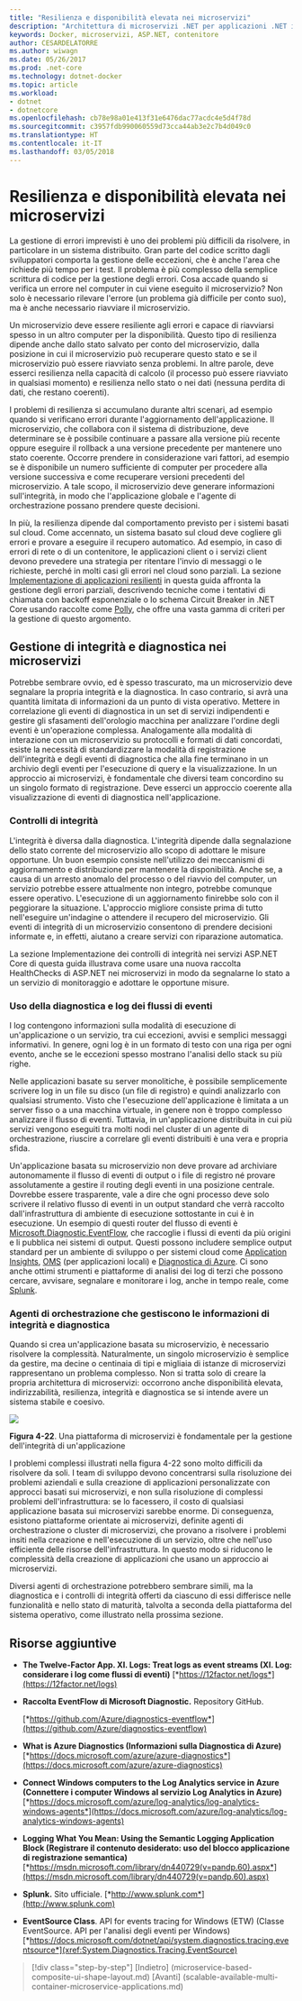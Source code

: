 ```yaml
---
title: "Resilienza e disponibilità elevata nei microservizi"
description: "Architettura di microservizi .NET per applicazioni .NET in contenitori | Resilienza e disponibilità elevata nei microservizi"
keywords: Docker, microservizi, ASP.NET, contenitore
author: CESARDELATORRE
ms.author: wiwagn
ms.date: 05/26/2017
ms.prod: .net-core
ms.technology: dotnet-docker
ms.topic: article
ms.workload:
- dotnet
- dotnetcore
ms.openlocfilehash: cb78e98a01e413f31e6476dac77acdc4e5d4f78d
ms.sourcegitcommit: c3957fdb990060559d73cca44ab3e2c7b4d049c0
ms.translationtype: HT
ms.contentlocale: it-IT
ms.lasthandoff: 03/05/2018
---
```

# <a name="resiliency-and-high-availability-in-microservices"></a>Resilienza e disponibilità elevata nei microservizi

La gestione di errori imprevisti è uno dei problemi più difficili da risolvere, in particolare in un sistema distribuito. Gran parte del codice scritto dagli sviluppatori comporta la gestione delle eccezioni, che è anche l'area che richiede più tempo per i test. Il problema è più complesso della semplice scrittura di codice per la gestione degli errori. Cosa accade quando si verifica un errore nel computer in cui viene eseguito il microservizio? Non solo è necessario rilevare l'errore (un problema già difficile per conto suo), ma è anche necessario riavviare il microservizio.

Un microservizio deve essere resiliente agli errori e capace di riavviarsi spesso in un altro computer per la disponibilità. Questo tipo di resilienza dipende anche dallo stato salvato per conto del microservizio, dalla posizione in cui il microservizio può recuperare questo stato e se il microservizio può essere riavviato senza problemi. In altre parole, deve esserci resilienza nella capacità di calcolo (il processo può essere riavviato in qualsiasi momento) e resilienza nello stato o nei dati (nessuna perdita di dati, che restano coerenti).

I problemi di resilienza si accumulano durante altri scenari, ad esempio quando si verificano errori durante l'aggiornamento dell'applicazione. Il microservizio, che collabora con il sistema di distribuzione, deve determinare se è possibile continuare a passare alla versione più recente oppure eseguire il rollback a una versione precedente per mantenere uno stato coerente. Occorre prendere in considerazione vari fattori, ad esempio se è disponibile un numero sufficiente di computer per procedere alla versione successiva e come recuperare versioni precedenti del microservizio. A tale scopo, il microservizio deve generare informazioni sull'integrità, in modo che l'applicazione globale e l'agente di orchestrazione possano prendere queste decisioni.

In più, la resilienza dipende dal comportamento previsto per i sistemi basati sul cloud. Come accennato, un sistema basato sul cloud deve cogliere gli errori e provare a eseguire il recupero automatico. Ad esempio, in caso di errori di rete o di un contenitore, le applicazioni client o i servizi client devono prevedere una strategia per ritentare l'invio di messaggi o le richieste, perché in molti casi gli errori nel cloud sono parziali. La sezione [Implementazione di applicazioni resilienti](#implementing_resilient_apps) in questa guida affronta la gestione degli errori parziali, descrivendo tecniche come i tentativi di chiamata con backoff esponenziale o lo schema Circuit Breaker in .NET Core usando raccolte come [Polly](https://github.com/App-vNext/Polly), che offre una vasta gamma di criteri per la gestione di questo argomento.

## <a name="health-management-and-diagnostics-in-microservices"></a>Gestione di integrità e diagnostica nei microservizi

Potrebbe sembrare ovvio, ed è spesso trascurato, ma un microservizio deve segnalare la propria integrità e la diagnostica. In caso contrario, si avrà una quantità limitata di informazioni da un punto di vista operativo. Mettere in correlazione gli eventi di diagnostica in un set di servizi indipendenti e gestire gli sfasamenti dell'orologio macchina per analizzare l'ordine degli eventi è un'operazione complessa. Analogamente alla modalità di interazione con un microservizio su protocolli e formati di dati concordati, esiste la necessità di standardizzare la modalità di registrazione dell'integrità e degli eventi di diagnostica che alla fine terminano in un archivio degli eventi per l'esecuzione di query e la visualizzazione. In un approccio ai microservizi, è fondamentale che diversi team concordino su un singolo formato di registrazione. Deve esserci un approccio coerente alla visualizzazione di eventi di diagnostica nell'applicazione.

### <a name="health-checks"></a>Controlli di integrità

L'integrità è diversa dalla diagnostica. L'integrità dipende dalla segnalazione dello stato corrente del microservizio allo scopo di adottare le misure opportune. Un buon esempio consiste nell'utilizzo dei meccanismi di aggiornamento e distribuzione per mantenere la disponibilità. Anche se, a causa di un arresto anomalo del processo o del riavvio del computer, un servizio potrebbe essere attualmente non integro, potrebbe comunque essere operativo. L'esecuzione di un aggiornamento finirebbe solo con il peggiorare la situazione. L'approccio migliore consiste prima di tutto nell'eseguire un'indagine o attendere il recupero del microservizio. Gli eventi di integrità di un microservizio consentono di prendere decisioni informate e, in effetti, aiutano a creare servizi con riparazione automatica.

La sezione Implementazione dei controlli di integrità nei servizi ASP.NET Core di questa guida illustrava come usare una nuova raccolta HealthChecks di ASP.NET nei microservizi in modo da segnalarne lo stato a un servizio di monitoraggio e adottare le opportune misure.

### <a name="using-diagnostics-and-logs-event-streams"></a>Uso della diagnostica e log dei flussi di eventi

I log contengono informazioni sulla modalità di esecuzione di un'applicazione o un servizio, tra cui eccezioni, avvisi e semplici messaggi informativi. In genere, ogni log è in un formato di testo con una riga per ogni evento, anche se le eccezioni spesso mostrano l'analisi dello stack su più righe.

Nelle applicazioni basate su server monolitiche, è possibile semplicemente scrivere log in un file su disco (un file di registro) e quindi analizzarlo con qualsiasi strumento. Visto che l'esecuzione dell'applicazione è limitata a un server fisso o a una macchina virtuale, in genere non è troppo complesso analizzare il flusso di eventi. Tuttavia, in un'applicazione distribuita in cui più servizi vengono eseguiti tra molti nodi nel cluster di un agente di orchestrazione, riuscire a correlare gli eventi distribuiti è una vera e propria sfida.

Un'applicazione basata su microservizio non deve provare ad archiviare autonomamente il flusso di eventi di output o i file di registro né provare assolutamente a gestire il routing degli eventi in una posizione centrale. Dovrebbe essere trasparente, vale a dire che ogni processo deve solo scrivere il relativo flusso di eventi in un output standard che verrà raccolto dall'infrastruttura di ambiente di esecuzione sottostante in cui è in esecuzione. Un esempio di questi router del flusso di eventi è [Microsoft.Diagnostic.EventFlow](https://github.com/Azure/diagnostics-eventflow), che raccoglie i flussi di eventi da più origini e li pubblica nei sistemi di output. Questi possono includere semplice output standard per un ambiente di sviluppo o per sistemi cloud come [Application Insights](https://azure.microsoft.com/services/application-insights/), [OMS](https://github.com/Azure/diagnostics-eventflow#oms-operations-management-suite) (per applicazioni locali) e [Diagnostica di Azure](https://docs.microsoft.com/azure/monitoring-and-diagnostics/azure-diagnostics). Ci sono anche ottimi strumenti e piattaforme di analisi dei log di terzi che possono cercare, avvisare, segnalare e monitorare i log, anche in tempo reale, come [Splunk](http://www.splunk.com/goto/Splunk_Log_Management?ac=ga_usa_log_analysis_phrase_Mar17&_kk=logs%20analysis&gclid=CNzkzIrex9MCFYGHfgodW5YOtA).

### <a name="orchestrators-managing-health-and-diagnostics-information"></a>Agenti di orchestrazione che gestiscono le informazioni di integrità e diagnostica

Quando si crea un'applicazione basata su microservizio, è necessario risolvere la complessità. Naturalmente, un singolo microservizio è semplice da gestire, ma decine o centinaia di tipi e migliaia di istanze di microservizi rappresentano un problema complesso. Non si tratta solo di creare la propria architettura di microservizi: occorrono anche disponibilità elevata, indirizzabilità, resilienza, integrità e diagnostica se si intende avere un sistema stabile e coesivo.

![](./media/image22.png)

**Figura 4-22**. Una piattaforma di microservizi è fondamentale per la gestione dell'integrità di un'applicazione

I problemi complessi illustrati nella figura 4-22 sono molto difficili da risolvere da soli. I team di sviluppo devono concentrarsi sulla risoluzione dei problemi aziendali e sulla creazione di applicazioni personalizzate con approcci basati sui microservizi, e non sulla risoluzione di complessi problemi dell'infrastruttura: se lo facessero, il costo di qualsiasi applicazione basata sui microservizi sarebbe enorme. Di conseguenza, esistono piattaforme orientate ai microservizi, definite agenti di orchestrazione o cluster di microservizi, che provano a risolvere i problemi insiti nella creazione e nell'esecuzione di un servizio, oltre che nell'uso efficiente delle risorse dell'infrastruttura. In questo modo si riducono le complessità della creazione di applicazioni che usano un approccio ai microservizi.

Diversi agenti di orchestrazione potrebbero sembrare simili, ma la diagnostica e i controlli di integrità offerti da ciascuno di essi differisce nelle funzionalità e nello stato di maturità, talvolta a seconda della piattaforma del sistema operativo, come illustrato nella prossima sezione.

## <a name="additional-resources"></a>Risorse aggiuntive

-   **The Twelve-Factor App. XI. Logs: Treat logs as event streams (XI. Log: considerare i log come flussi di eventi)**
    [*https://12factor.net/logs*](https://12factor.net/logs)

-   **Raccolta EventFlow di Microsoft Diagnostic.** Repository GitHub.

    [*https://github.com/Azure/diagnostics-eventflow*](https://github.com/Azure/diagnostics-eventflow)

-   **What is Azure Diagnostics (Informazioni sulla Diagnostica di Azure)**
    [*https://docs.microsoft.com/azure/azure-diagnostics*](https://docs.microsoft.com/azure/azure-diagnostics)

-   **Connect Windows computers to the Log Analytics service in Azure (Connettere i computer Windows al servizio Log Analytics in Azure)**
    [*https://docs.microsoft.com/azure/log-analytics/log-analytics-windows-agents*](https://docs.microsoft.com/azure/log-analytics/log-analytics-windows-agents)

-   **Logging What You Mean: Using the Semantic Logging Application Block (Registrare il contenuto desiderato: uso del blocco applicazione di registrazione semantica)**
    [*https://msdn.microsoft.com/library/dn440729(v=pandp.60).aspx*](https://msdn.microsoft.com/library/dn440729(v=pandp.60).aspx)

-   **Splunk.** Sito ufficiale.
    [*http://www.splunk.com*](http://www.splunk.com)

-   **EventSource Class**. API for events tracing for Windows (ETW) (Classe EventSource. API per l'analisi degli eventi per Windows)[*https://docs.microsoft.com/dotnet/api/system.diagnostics.tracing.eventsource*](xref:System.Diagnostics.Tracing.EventSource)




>[!div class="step-by-step"]
[Indietro] (microservice-based-composite-ui-shape-layout.md) [Avanti] (scalable-available-multi-container-microservice-applications.md)
